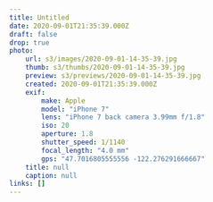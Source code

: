 ```yaml
---
title: Untitled
date: 2020-09-01T21:35:39.000Z
draft: false
drop: true
photo:
    url: s3/images/2020-09-01-14-35-39.jpg
    thumb: s3/thumbs/2020-09-01-14-35-39.jpg
    preview: s3/previews/2020-09-01-14-35-39.jpg
    created: 2020-09-01T21:35:39.000Z
    exif:
        make: Apple
        model: "iPhone 7"
        lens: "iPhone 7 back camera 3.99mm f/1.8"
        iso: 20
        aperture: 1.8
        shutter_speed: 1/1140
        focal_length: "4.0 mm"
        gps: "47.7016805555556 -122.276291666667"
    title: null
    caption: null
links: []
---
```


